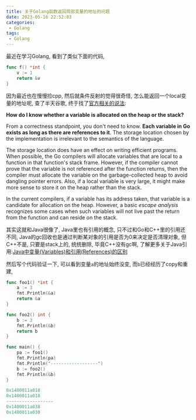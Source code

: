 ```yaml
---
title: 关于Golang函数返回局部变量的地址的问题
date: 2023-05-16 22:52:03
categories:
 - Golang
tags:
 - Golang
---
```


最近在学习Golang, 看到了类似下面的代码, 

```go
func f() *int {
    v := 1
    return &v
}
```

因为最近也在慢慢捡cpp, 然后就条件反射的觉得很奇怪, 怎么能返回一个local变量的地址呢, 查了半天谷歌, 终于找了[官方相关的说法](https://go.dev/doc/faq):

**How do I know whether a variable is allocated on the heap or the stack?**

From a correctness standpoint, you don't need to know. **Each variable in Go exists as long as there are references to it**. The storage location chosen by the implementation is irrelevant to the semantics of the language. 

The storage location does have an effect on writing efficient programs. When possible, the Go compilers will allocate variables that are local to a function in that function's stack frame. However, if the compiler cannot prove that the variable is not referenced after the function returns, then the compiler must allocate the variable on the garbage-collected heap to avoid dangling pointer errors. Also, if a local variable is very large, it might make more sense to store it on the heap rather than the stack. 

In the current compilers, if a variable has its address taken, that variable is a candidate for allocation on the heap. However, a basic *escape analysis* recognizes some cases when such variables will not live past the return from the function and can reside on the stack. 

其实这就和Java很像了, Java里也有引用的概念, 只不过和Go和C++里的引用还不同, Java的gc回收也是通过判断某对象的引用是否为0来决定是否清理对象, 但C++不是, 只要是stack上的, 统统删除, 毕竟C++没有gc啊, 了解更多关于Java引用:[Java中变量(Variables)和引用(References)的区别](https://davidzhu.xyz/2023/05/14/Java/Basics/Variables-vs-References/)

然后写个代码验证一下, 可以看到变量`a`的地址始终没变, 而`b`已经经历了copy和重建, 

```go
func foo1() *int {
	a := 3
	fmt.Println(&a)
	return &a
}

func foo2() int {
	b := 3
	fmt.Println(&b)
	return b
}

func main() {
	pa := foo1()
	fmt.Println(pa)
	fmt.Println("------------------")
	b := foo2()
	fmt.Println(&b)
}

0x1400011a018
0x1400011a018
------------------
0x1400011a038
0x1400011a030
```



